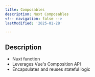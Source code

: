 ```yaml
---
title: Composables
description: Nuxt Composables
<!-- navigation: false --> 
lastModified: '2025-01-28'

---
```


## Description

- Nuxt function
- Leverages Vue's Composition API
- Encapsulates and reuses stateful logic
